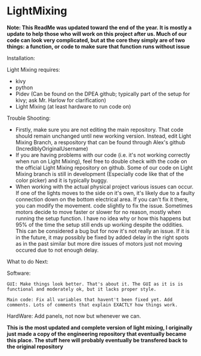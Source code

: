 # LightMixing
**Note: This ReadMe was updated toward the end of the year. It is mostly a update to help those who will work on this project after us. Much of our code can look very complicated, but at the core they simply are of two things: a function, or code to make sure that function runs without issue**

Installation:

Light Mixing requires:
  - kivy
  - python
  - Pidev (Can be found on the DPEA github; typically part of the setup for kivy; ask Mr. Harlow for clarification)
  - Light Mixing (at least hardware to run code on)

Trouble Shooting:

- Firstly, make sure you are not editing the main repository. That code should remain unchanged until new working version. Instead, edit Light Mixing Branch, a respository that can be found through Alex's github (IncrediblyOriginalUsername)
- If you are having problems with our code (i.e. it's not working correctly when run on Light Mixing), feel free to double check with the code on the official Light Mixing repository on github. Some of our code on Light Mixing branch is still in development (Especially code like that of the color picker) and it is typically buggy.
- When working with the actual physical project various issues can occur. If one of the lights moves to the side on it's own,
it's likely due to a faulty connection down on the bottom electrical area. If you can't fix it there, you can modify the movement.
code slightly to fix the issue. Sometimes motors decide to move faster or slower for no reason, mostly when running the setup
function. I have no idea why or how this happens but 95% of the time the setup still ends up working despite the oddities. 
This can be considered a bug but for now it's not really an issue. If it is in the future, it may possibly be fixed by added 
delay in the right spots as in the past similar but more dire issues of motors just not moving occured due to not enough delay. 

What to do Next:

  Software:
  
    GUI: Make things look better. That's about it. The GUI as it is is functional and moderately ok, but it lacks proper style.
    
    Main code: Fix all variables that havent't been fixed yet. Add comments. Lots of comments that explain EXACTLY how things work.
  
  HardWare:  Add panels, not now but whenever we can.
  
**This is the most updated and complete version of light mixing, I originally just made a copy of the engineering
repository that eventually became this place. The stuff here will probably eventually be transfered back
to the original repository**


